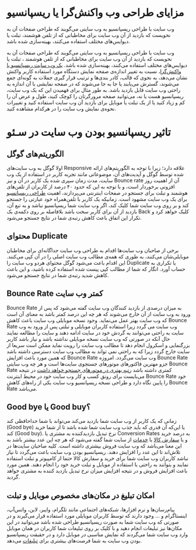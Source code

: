 # مزایای طراحی وب واکنش‌گرا یا ریسپانسیو


وب سایت با طراحی ریسپانسیو به وب سایتی می‌گویند که طراحی صفحات آن به نحویست که بازدید از آن وب سایت برای مخاطبانی که از تلفن هوشمند، تبلت یا دیوایس‌های مختلف استفاده می‌کنند، بهینه‌سازی شده باشد.
<!--more-->

وب سایت با طراحی ریسپانسیو به وب سایتی می‌گویند که طراحی صفحات آن به نحویست که بازدید از آن وب سایت برای مخاطبانی که از تلفن هوشمند ، تبلت یا دیوایس‌های مختلف استفاده می‌کنند، بهینه‌سازی شده باشد.
[یک وب سایت ریسپانسیو یا واکنش‌گرا](/)، نسبت به تغییر اندازه‌ی صفحه نمایش دستگاه مورد استفاده کاربر واکنش نشان می‌دهد، به نحوی که قالب، کادر بندی‌ها و ترتیب قرار گیری جملات به گونه‌ای جمع می‌شوند، گسترش می‌یابند یا جا به جا می‌شوند که در صفحه نمایشی با آن اندازه به راحتی وب سایت قابل بازدید باشد. 
به طور مثال برای فهمیدن این که یک وب سایت، ریسپانسیو هست یا نه، می‌توانید صفحه مرورگرتان را کوچک کنید، طول و عرض آن را کم و زیاد کنید یا از یک تبلت یا موبایل برای بازدید آن وب سایت استفاده کنید و تغییرات نحوه‌ی نمایش وب سایت را در هرکدام مشاهده کنید.


# تاثیر ریسپانسیو بودن وب سایت در سـئو 
## الگوریتم‌های گوگل 
اولا گوگل به وب سایت‌های Responsive علاقه دارد؛ زیرا با توجه به الگوریتم‌های ارائه شده توسط گوگل و آپدیت‌های آن، موضوعاتی مانند تجربه کاربر در استفاده از یک وب سایت، مدت زمان سپری شده یک کاربر در آن و نیز Bounce rate آن از اهمیت روز افزونی برخوردار است، و با توجه به این که حدود ۴۰ درصد از کاربران از تلفن‌های هوشمند و تبلت برای جستجو در صفحات اینترنتی می‌پردازند، اهمیت [طراحی ریسپانسیو](/blog/categories/خدمات/) برای یک وب سایت مشهود است.
زمانیکه یک کاربر با تلفن‌همراه خود عبارتی را جستجو کند و بر روی وب سایت شما کلیک کند، اگر وب سایت شما ریسپانسیو نباشد و به تبع آن، بازدید از آن برای کاربر سخت باشد بلافاصله بر روی دکمه‌ی بک Back کلیک خواهد کرد و تکرار این اتفاق باعث کاهش رتبه‌ی شما در نتایج جستجو می‌شود.

## محتوای Duplicate
برخی از صاحبان وب سایت‌ها اقدام به طراحی وب سایت جداگانه‌ای برای مخاطبان موبایلی‌شان می‌کنند، به طوری که همه‌ی مطالب وب سایت اصلی را در آن کپی می‌کنند.
این اقدام باعث می‌شود گوگل محتوای هردو وب سایت را Duplicate یا تکراری به حساب آورد. انگار که شما از مطالب کپی پیست شده استفاده کرده باشید، و این باعث کاهش شدید رتبه‌ی شما در نتایج جستجو می‌شود.

## Bounce Rate کمتر وب سایت
Bounce Rate به میزان درصدی از بازدید کنندگان وب سایت گفته می‌شود که پس از ورود به وب سایت از آن خارج می‌شوند که هر چه این درصد کمتر باشد به معنای آن است که وب سایت بهتر عمل می‌نماید. وجود نسخه موبایلی وب سایت باعث کاهش Bounce Rate وب سایت می گردد زیرا استفاده کاربران موبایلی و تبلتی پس از ورود به وب سایت به راحتی می‌توانند به گردش خود در سایت ادامه دهند و سایت را مطالعه نمایند حال آنکه در صورتی که وب سایت نسخه موبایلی نداشته باشد و نیاز باشد کاربر بزرگنمایی و اسکرول انجام دهد تا مطالب وب سایت را رویت نماید ممکن است سریعا از سایت خارج گردد زیرا که به راحتی نمی تواند به مطالب وب سایت دسترسی داشته باشد که همین مورد باعث افزایش Bounce Rate وب سایت می‌گردد. 
امروزه Bounce Rate جزو مهترین فاکتورهای موتورهای جستجوی سایت‌ها است و هر چه وب سایتی Bounce Rate کمتری داشته باشد [رتبه بهتری در موتورهای جستجو خواهد داشت](/blog/posts/2019/11/14/223/avoid-common-web-seo-mistakes/) در نتیجه می‌بایست برای رونق کسب و کار وب سایت خود در محیط اینترنت Bounce Rate خود را پایین نگاه دارد و طراحی نسخه ریسپانسیو وب سایت یکی از راه‌های کاهش Bounce Rate می‌باشد.
 
## Good bye یا Good buy؟
زمانی که یک کاربر از وب سایت شما بازدید می‌کند می‌تواند با شما خداحافظی کند (Good bye) یا این‌که آن قدری که باید جذب وب سایت شما شده باشد تا از شما خرید کند (Good buy).
نرخ تبدیل بازدید‌کننده به مشتری یا Conversion Rates به درصد خرید و یا [سفارش کالا](/blog/tags/فروشگاه/) یا [خدمات](/blog/categories/خدمات/) از سایت شما گفته می‌شود که هر چه این عدد بیشتر باشد به این معنا می‌باشد که وب سایت فروش بیشتری داشته است. کلیه صاحبان سایت‌ها در تلاش‌اند تا این عدد را افزایش دهند. ریسپانسیو بودن وب سایت باعث می‌گردد تا نیاز نباشد کاربران وب سایت شما برای خرید و سفارش کالا حتما از کامپیوتر و تبلت استفاده نمایند و بتوانند به راحتی با استفاده از موبایل و تبلت خرید خود را انجام دهند. همین مورد باعث افزایش فروش و در نتیجه افزایش میزان نرخ تبدیل بازدید کننده به مشتری خواهد گردید.
 
## امکان تبلیغ در مکان‌های مخصوص موبایل و تبلت 
پیام‌رسان‌ها و نرم افزارها، شبکه‌های اجتماعی مانند تلگرام، وایبر، لاین، واتس‌آپ، اینستاگرام و ... وجود دارند که توسط کاربران موبایلی مورد استفاده قرار می‌گیرند و در صورتی که وب سایت شما به صورت ریسپانسیو طراحی شده باشد می‌توانید در این مکان‌ها نیز تبلیغات انجام دهید و با کلیک بر روی تبلیغات شما کاربران در همان موبایل وارد وب سایت شما می‌گردند که نمایش مناسبی در موبایل دارد و در حقیقت ریسپانسیو بودن وب سایت به شما فرصت‌های بیشتری برای [تبلیغات](https://t.me/SorinetWebBOT) می‌دهد.
 


